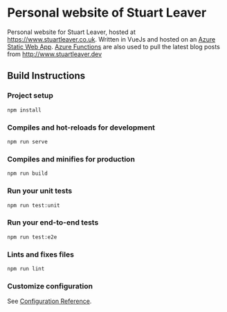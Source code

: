 # Personal website of Stuart Leaver

Personal website for Stuart Leaver, hosted at https://www.stuartleaver.co.uk. Written in VueJs and hosted on an [Azure Static Web App](https://azure.microsoft.com/en-us/services/app-service/static/#overview). [Azure Functions](https://azure.microsoft.com/en-gb/services/functions) are also used to pull the latest blog posts from http://www.stuartleaver.dev 

## Build Instructions

### Project setup
```
npm install
```

### Compiles and hot-reloads for development
```
npm run serve
```

### Compiles and minifies for production
```
npm run build
```

### Run your unit tests
```
npm run test:unit
```

### Run your end-to-end tests
```
npm run test:e2e
```

### Lints and fixes files
```
npm run lint
```

### Customize configuration
See [Configuration Reference](https://cli.vuejs.org/config/).
